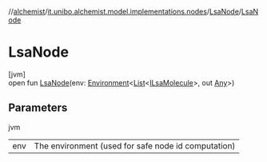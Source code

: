 //[alchemist](../../../index.md)/[it.unibo.alchemist.model.implementations.nodes](../index.md)/[LsaNode](index.md)/[LsaNode](-lsa-node.md)

# LsaNode

[jvm]\
open fun [LsaNode](-lsa-node.md)(env: [Environment](../../it.unibo.alchemist.model.interfaces/-environment/index.md)<[List](https://docs.oracle.com/javase/8/docs/api/java/util/List.html)<[ILsaMolecule](../../it.unibo.alchemist.model.interfaces/-i-lsa-molecule/index.md)>, out [Any](https://kotlinlang.org/api/latest/jvm/stdlib/kotlin/-any/index.html)>)

## Parameters

jvm

| | |
|---|---|
| env | The environment (used for safe node id computation) |
